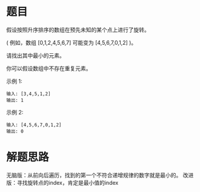 # 题目
假设按照升序排序的数组在预先未知的某个点上进行了旋转。

( 例如，数组 [0,1,2,4,5,6,7] 可能变为 [4,5,6,7,0,1,2] )。

请找出其中最小的元素。

你可以假设数组中不存在重复元素。

示例 1:

    输入: [3,4,5,1,2]
    输出: 1
示例 2:

    输入: [4,5,6,7,0,1,2]
    输出: 0
# 解题思路
无脑版：从前向后遍历，找到的第一个不符合递增规律的数字就是最小的。
改进版：寻找旋转点的index，肯定是最小值的index
